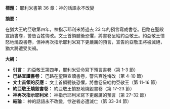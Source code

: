 **標題：** 耶利米書第 36 章：神的話語永不改變

**摘要：**

在猶大王約亞敬第四年，神指示耶利米將過去 23 年的預言寫成書卷。巴路在聖殿宣讀書卷，警告百姓悔改。文士首領聽後恐懼，將書卷呈給約亞敬王。約亞敬王憤怒地燒毀書卷，但神再次指示耶利米寫下更嚴厲的預言，宣告約亞敬王將被滅絕，猶大將遭受災禍。

**大綱：**

* **引言：** 約亞敬王第四年，耶利米受命寫下預言書卷（第 1-3 節）
* **巴路宣讀書卷：** 巴路在聖殿宣讀書卷，警告百姓悔改（第 4-10 節）
* **文士首領的反應：** 文士首領聽後恐懼，將書卷呈給約亞敬王（第 11-16 節）
* **約亞敬王燒毀書卷：** 約亞敬王憤怒地燒毀書卷（第 17-23 節）
* **神再次指示耶利米：** 神指示耶利米寫下更嚴厲的預言（第 27-32 節）
* **結論：** 神的話語永不改變，悖逆者必遭滅亡（第 33-34 節）